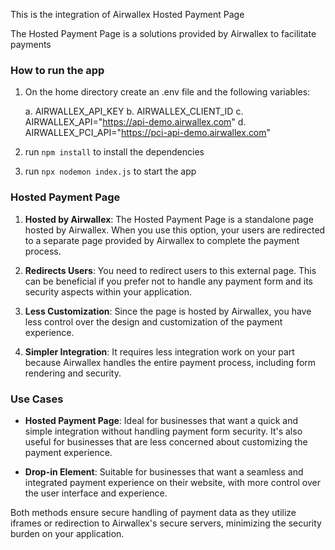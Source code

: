 This is the integration of Airwallex Hosted Payment Page

The Hosted Payment Page is a solutions provided by Airwallex to facilitate payments

### How to run the app
1. On the home directory create an .env file and the following variables:

   a. AIRWALLEX_API_KEY
   b. AIRWALLEX_CLIENT_ID
   c. AIRWALLEX_API="https://api-demo.airwallex.com"
   d. AIRWALLEX_PCI_API="https://pci-api-demo.airwallex.com"

 2. run `npm install` to install the dependencies
 3. run `npx nodemon index.js` to start the app



### Hosted Payment Page

1. **Hosted by Airwallex**: The Hosted Payment Page is a standalone page hosted by Airwallex. When you use this option, your users are redirected to a separate page provided by Airwallex to complete the payment process.
   
2. **Redirects Users**: You need to redirect users to this external page. This can be beneficial if you prefer not to handle any payment form and its security aspects within your application.

3. **Less Customization**: Since the page is hosted by Airwallex, you have less control over the design and customization of the payment experience.

4. **Simpler Integration**: It requires less integration work on your part because Airwallex handles the entire payment process, including form rendering and security.


### Use Cases

- **Hosted Payment Page**: Ideal for businesses that want a quick and simple integration without handling payment form security. It's also useful for businesses that are less concerned about customizing the payment experience.
  
- **Drop-in Element**: Suitable for businesses that want a seamless and integrated payment experience on their website, with more control over the user interface and experience.

Both methods ensure secure handling of payment data as they utilize iframes or redirection to Airwallex's secure servers, minimizing the security burden on your application.


